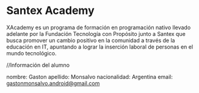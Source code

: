 # Santex Academy


XAcademy es un programa de formación en programación nativo llevado adelante por la Fundación Tecnología con Propósito junto a Santex que busca promover un cambio positivo en la comunidad a través de la educación en IT, apuntando a lograr la inserción laboral de personas en el mundo tecnológico. 

//Información del alumno

nombre: Gaston
apellido: Monsalvo
nacionalidad: Argentina
email: gastonmonsalvo.android@gmail.com

